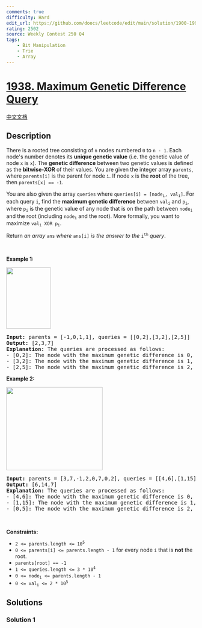 ```yaml
---
comments: true
difficulty: Hard
edit_url: https://github.com/doocs/leetcode/edit/main/solution/1900-1999/1938.Maximum%20Genetic%20Difference%20Query/README_EN.md
rating: 2502
source: Weekly Contest 250 Q4
tags:
    - Bit Manipulation
    - Trie
    - Array
---
```


<!-- problem:start -->

# [1938. Maximum Genetic Difference Query](https://leetcode.com/problems/maximum-genetic-difference-query)

[中文文档](/solution/1900-1999/1938.Maximum%20Genetic%20Difference%20Query/README.md)

## Description

<!-- description:start -->

<p>There is a rooted tree consisting of <code>n</code> nodes numbered <code>0</code> to <code>n - 1</code>. Each node&#39;s number denotes its <strong>unique genetic value</strong> (i.e. the genetic value of node <code>x</code> is <code>x</code>). The <strong>genetic difference</strong> between two genetic values is defined as the <strong>bitwise-</strong><strong>XOR</strong> of their values. You are given the integer array <code>parents</code>, where <code>parents[i]</code> is the parent for node <code>i</code>. If node <code>x</code> is the <strong>root</strong> of the tree, then <code>parents[x] == -1</code>.</p>

<p>You are also given the array <code>queries</code> where <code>queries[i] = [node<sub>i</sub>, val<sub>i</sub>]</code>. For each query <code>i</code>, find the <strong>maximum genetic difference</strong> between <code>val<sub>i</sub></code> and <code>p<sub>i</sub></code>, where <code>p<sub>i</sub></code> is the genetic value of any node that is on the path between <code>node<sub>i</sub></code> and the root (including <code>node<sub>i</sub></code> and the root). More formally, you want to maximize <code>val<sub>i</sub> XOR p<sub>i</sub></code>.</p>

<p>Return <em>an array </em><code>ans</code><em> where </em><code>ans[i]</code><em> is the answer to the </em><code>i<sup>th</sup></code><em> query</em>.</p>

<p>&nbsp;</p>
<p><strong class="example">Example 1:</strong></p>
<img alt="" src="https://fastly.jsdelivr.net/gh/doocs/leetcode@main/solution/1900-1999/1938.Maximum%20Genetic%20Difference%20Query/images/c1.png" style="width: 118px; height: 163px;" />
<pre>
<strong>Input:</strong> parents = [-1,0,1,1], queries = [[0,2],[3,2],[2,5]]
<strong>Output:</strong> [2,3,7]
<strong>Explanation: </strong>The queries are processed as follows:
- [0,2]: The node with the maximum genetic difference is 0, with a difference of 2 XOR 0 = 2.
- [3,2]: The node with the maximum genetic difference is 1, with a difference of 2 XOR 1 = 3.
- [2,5]: The node with the maximum genetic difference is 2, with a difference of 5 XOR 2 = 7.
</pre>

<p><strong class="example">Example 2:</strong></p>
<img alt="" src="https://fastly.jsdelivr.net/gh/doocs/leetcode@main/solution/1900-1999/1938.Maximum%20Genetic%20Difference%20Query/images/c2.png" style="width: 256px; height: 221px;" />
<pre>
<strong>Input:</strong> parents = [3,7,-1,2,0,7,0,2], queries = [[4,6],[1,15],[0,5]]
<strong>Output:</strong> [6,14,7]
<strong>Explanation: </strong>The queries are processed as follows:
- [4,6]: The node with the maximum genetic difference is 0, with a difference of 6 XOR 0 = 6.
- [1,15]: The node with the maximum genetic difference is 1, with a difference of 15 XOR 1 = 14.
- [0,5]: The node with the maximum genetic difference is 2, with a difference of 5 XOR 2 = 7.
</pre>

<p>&nbsp;</p>
<p><strong>Constraints:</strong></p>

<ul>
	<li><code>2 &lt;= parents.length &lt;= 10<sup>5</sup></code></li>
	<li><code>0 &lt;= parents[i] &lt;= parents.length - 1</code> for every node <code>i</code> that is <strong>not</strong> the root.</li>
	<li><code>parents[root] == -1</code></li>
	<li><code>1 &lt;= queries.length &lt;= 3 * 10<sup>4</sup></code></li>
	<li><code>0 &lt;= node<sub>i</sub> &lt;= parents.length - 1</code></li>
	<li><code>0 &lt;= val<sub>i</sub> &lt;= 2 * 10<sup>5</sup></code></li>
</ul>

<!-- description:end -->

## Solutions

<!-- solution:start -->

### Solution 1

<!-- tabs:start -->

```python

```

```java

```

```cpp

```

```go

```

<!-- tabs:end -->

<!-- solution:end -->

<!-- problem:end -->
